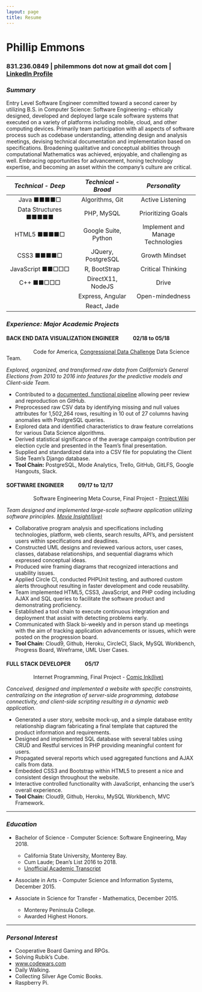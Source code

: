 ```yaml
---
layout: page
title: Resume
---
```


# Phillip Emmons
### 831.236.0849 | philemmons dot now at gmail dot com | [LinkedIn Profile](https://www.linkedin.com/in/phillip-t-emmons/)
### **_Summary_**

<p>Entry Level Software Engineer committed toward a second career by utilizing B.S. in Computer Science: Software Engineering – ethically designed, developed and deployed large scale software systems that executed on a variety of platforms including mobile, cloud, and other computing devices. Primarily  team participation with all aspects of software process such as codebase understanding, attending design and analysis meetings, devising technical documentation  and implementation based on specifications. Broadening qualitative and conceptual abilities through computational Mathematics was achieved, enjoyable, and challenging as well. Embracing opportunities for advancement, honing technology expertise, and becoming an asset within the company’s culture are critical.</p>
  
| **_Technical - Deep_** | **_Technical - Broad_** | **_Personality_** |
|:-:|:-:|:-:|
| Java 	■■■■□ | Algorithms, Git | Active Listening |
| Data Structures ■■■■■ | PHP, MySQL | Prioritizing Goals |
| HTML5 ■■■■□ | Google Suite, Python | Implement and Manage <br/> Technologies |
| CSS3 ■■■■□ | JQuery, PostgreSQL |  Growth Mindset |
| JavaScript ■■□□□ | R, BootStrap | Critical Thinking |
| C++ ■■□□□ | DirectX11, NodeJS | Drive |
|  | Express, Angular | Open-mindedness |
|  | React, Jade |  |


### **_Experience: Major Academic Projects_**

#### **BACK END DATA VISUALIZATION ENGINEER** &emsp; &emsp; **02/18 to 05/18**
&emsp; &emsp; &emsp; &emsp; Code for America, [Congressional Data Challenge](https://docs.google.com/presentation/d/1vt1PHWl634FETYke7yBlyp7s80rWXtElhJZRrJBLCwQ/edit#slide=id.p1) Data Science Team.

*Explored, organized, and transformed raw data from California’s General Elections from 2010 to 2016 into features for the predictive models and Client-side Team.*
	
- Contributed to a [documented, functional pipeline](https://docs.google.com/document/d/1uUj2jG5GzVfJjuf2d90VsctEQG7_4l5YCAF4HXYtKWw/edit#heading=h.5rr7g1pboqz4) allowing peer review and reproduction on GitHub.
- Preprocessed raw CSV data by identifying missing and null values attributes for 1,502,264 rows, resulting in 10 out of 27 columns having anomalies with PostgreSQL queries.
- Explored data and identified characteristics to draw feature correlations for various Data Science algorithms.
- Derived statistical significance of the average campaign contribution per election cycle and presented in the Team’s final presentation.
- Supplied and standardized data into a CSV file for populating the Client Side Team’s Django database.
- **Tool Chain:** PostgreSQL, Mode Analytics, Trello, GitHub, GitLFS, Google Hangouts, Slack.


#### **SOFTWARE ENGINEER**	&emsp; &emsp; **09/17 to 12/17**
&emsp; &emsp; &emsp; &emsp; Software Engineering Meta Course, Final Project - [Project Wiki](https://github.com/CSUMB-SCD/group4_FinalProject/wiki)

*Team designed and implemented large-scale software application utilizing software principles. [Movie Insight(live)](https://movie-insights.herokuapp.com/)*

-	Collaborative program analysis and specifications including technologies, platform, web clients, search results, API’s, and persistent users within specifications and deadlines.
-	Constructed UML designs and reviewed various actors, user cases, classes, database relationships, and sequential diagrams which expressed conceptual ideas.
-	Produced wire framing diagrams that recognized interactions and usability issues.
-	Applied Circle CI, conducted PHPUnit testing, and authored custom alerts throughout resulting in faster development and code reusability.
-	Team implemented HTML5, CSS3, JavaScript, and PHP coding including AJAX and SQL queries to facilitate the software product and demonstrating proficiency.
-	Established a tool chain to execute continuous integration and deployment that assist with detecting problems early.
-	Communicated with Slack bi-weekly and in person stand up meetings with the aim of tracking application advancements or issues, which were posted on the progression board.
-	**Tool Chain:** Cloud9, Github, Heroku, CircleCI, Slack, MySQL Workbench,  Progress Board, Wireframe, UML User Cases.


#### **FULL STACK DEVELOPER** &emsp; &emsp; **05/17**
&emsp; &emsp; &emsp; &emsp; Internet Programming, Final Project - [Comic Ink(live)](https://comix-ink.herokuapp.com/index.php)

*Conceived, designed and implemented a website with specific constraints, centralizing on the integration of server-side programming, database connectivity, and client-side scripting resulting in a dynamic web application.*

- Generated a user story, website mock-up, and a simple database entity relationship diagram fabricating a final template that captured the product information and requirements.
-	Designed and implemented SQL database with several tables using CRUD and Restful services in PHP providing meaningful content for users.
-	Propagated several reports which used aggregated functions and AJAX calls from data.
-	Embedded CSS3 and Bootstrap within HTML5 to present a nice and consistent design throughout the website.
-	Interactive controlled functionality with JavaScript, enhancing the user’s overall experience.
-	**Tool Chain:** Cloud9, Github, Heroku, MySQL Workbench, MVC Framework.

---
### **_Education_**
- Bachelor of Science - Computer Science: Software Engineering, May 2018.
  - California State University, Monterey Bay.
  - Cum Laude; Dean’s List 2016 to 2018.
  - [Unofficial Academic Transcript](https://drive.google.com/file/d/1dL85yA8iQSLrHBr5jGt177mREvp2yFU3/view?usp=sharing)

- Associate in Arts - Computer Science and Information Systems, December 2015.
- Associate in Science for Transfer - Mathematics, December 2015.
  - Monterey Peninsula College.
  - Awarded Highest Honors.

---
### **_Personal Interest_**
- Cooperative Board Gaming and RPGs.
- Solving Rubik’s Cube.
- www.codewars.com
- Daily Walking.
- Collecting Silver Age Comic Books.
- Raspberry Pi.

